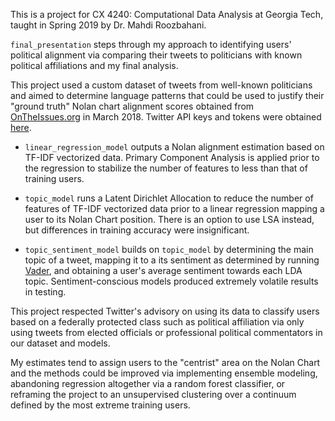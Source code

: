This is a project for CX 4240: Computational Data Analysis at Georgia Tech, taught in Spring 2019 by Dr. Mahdi Roozbahani. 

`final_presentation` steps through my approach to identifying users' political alignment via comparing their tweets to politicians with known political affiliations and my final analysis.

This project used a custom dataset of tweets from well-known politicians and aimed to determine language patterns that could be used to justify their "ground truth" Nolan chart alignment scores obtained from [OnTheIssues.org]() in March 2018. Twitter API keys and tokens were obtained [here](https://developer.twitter.com/).

* `linear_regression_model` outputs a Nolan alignment estimation based on TF-IDF vectorized data. Primary Component Analysis is applied prior to the regression to stabilize the number of features to less than that of training users.

* `topic_model` runs a Latent Dirichlet Allocation to reduce the number of features of TF-IDF vectorized data prior to a linear regression mapping a user to its Nolan Chart position. There is an option to use LSA instead, but differences in training accuracy were insignificant.

* `topic_sentiment_model` builds on `topic_model` by determining the main topic of a tweet, mapping it to a its sentiment as determined by running [Vader](https://www.nltk.org/_modules/nltk/sentiment/vader.html),
and obtaining a user's average sentiment towards each LDA topic. Sentiment-conscious models produced extremely volatile results in testing.

This project respected Twitter's advisory on using its data to classify users based on a federally protected class such 
as political affiliation via only using tweets from elected officials or professional political commentators in our 
dataset and models. 

My estimates tend to assign users to the "centrist" area on the Nolan Chart and the methods could 
be improved via implementing ensemble modeling, abandoning regression altogether via a random forest classifier, or
reframing the project to an unsupervised clustering over a continuum defined by the most extreme training users. 
